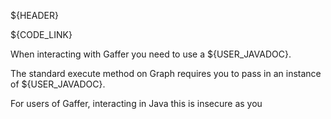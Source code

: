 ${HEADER}

${CODE_LINK}

When interacting with Gaffer you need to use a ${USER_JAVADOC}.


The standard execute method on Graph requires you to pass in an instance of ${USER_JAVADOC}.

For users of
Gaffer, interacting in Java this is insecure as you
